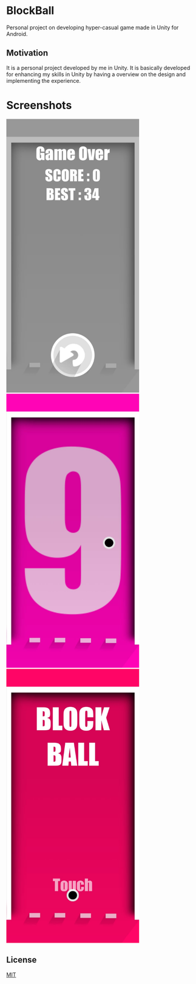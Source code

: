 # BlockBall
Personal project on developing hyper-casual game made in Unity for Android.

## Motivation
It is a personal project developed by me in Unity. It is basically developed for enhancing my skills in Unity by having a overview on the design and implementing the experience.

# Screenshots
<img src="1.jpeg" width="350" >
<img src="2.jpeg" width="350" >
<img src="3.jpeg" width="350" >

## License
[MIT](https://choosealicense.com/licenses/mit/)

